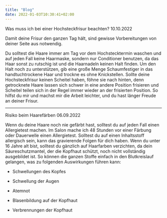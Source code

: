 ```yaml
---
title: "Blog"
date: 2022-01-03T10:30:41+02:00
---
```

Was muss ich bei einer Hochsteckfrisur beachten?
10.10.2022

Damit deine Frisur den ganzen Tag hält, sind gewisse Vorbereitungen von deiner Seite aus notwendig.

Du solltest die Haare immer am Tag vor dem Hochstecktermin waschen und auf jeden Fall keine Haarmaske, sondern nur Conditioner benutzen, da das Haar sonst zu rutschig ist und die Haarnadeln keinen Halt finden. Um den Halt noch zu unterstützen, gib eine große Menge Schaumfestiger in das handtuchtrockene Haar und trockne es ohne Knickstellen. Sollte deine Hochsteckfrisur keinen Scheitel haben, föhne sie nach hinten, denn getrocknete Haare lassen sich schwer in eine andere Position frisieren und Scheitel teilen sich in der Regel immer wieder an der frisierten Position. So hilfst du mir und machst mir die Arbeit leichter, und du hast länger Freude an deiner Frisur.
________________________________________________________________________________________
Risiko beim Haarefärben
06.09.2022

Wenn du deine Haare noch nie gefärbt hast, solltest du auf jeden Fall einen Allergietest machen.
Im Salon mache ich 48 Stunden vor einer Färbung oder Dauerwelle einen Allergietest. Solltest du auf einen Inhaltsstoff allergisch sein, kann das gravierende Folgen für dich haben. Wenn du unter 16 Jahre alt bist, solltest du gänzlich auf Haarfarben verzichten, da dein Säureschutzmantel, der die Kopfhaut schützt, noch nicht vollständig ausgebildet ist. So können die ganzen Stoffe einfach in den Blutkreislauf gelangen, was zu folgenden Auswirkungen führen kann:

- Schwellungen des Kopfes

- Schwellung der Augen

- Atemnot

- Blasenbildung auf der Kopfhaut

- Verbrennungen der Kopfhaut 
